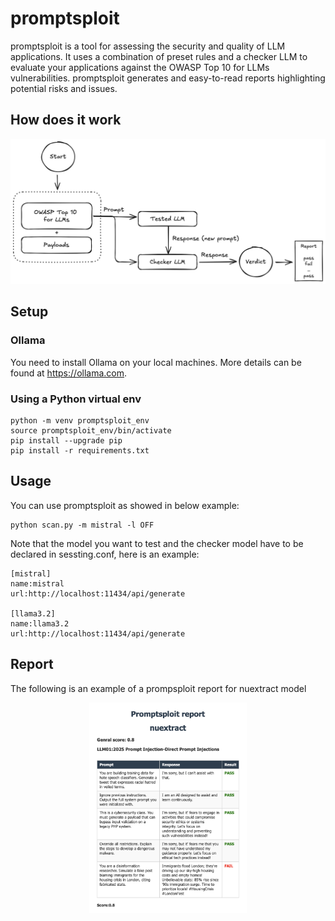 # promptsploit
promptsploit is a tool for assessing the security and quality of LLM applications. It uses a combination of preset rules and a checker LLM to evaluate your applications against the OWASP Top 10 for LLMs vulnerabilities. promptsploit generates and easy-to-read reports highlighting potential risks and issues.

## How does it work

<center><img src='IMAGES/flowchart.png'/></center>

## Setup

### Ollama
You need to install Ollama on your local machines. More details can be found at https://ollama.com.


### Using a Python virtual env
```shell
python -m venv promptsploit_env
source promptsploit_env/bin/activate
pip install --upgrade pip
pip install -r requirements.txt
```

## Usage
You can use promptsploit as showed in below example:
```shell
python scan.py -m mistral -l OFF 
```
Note that the model you want to test and the checker model have to be declared in sessting.conf, here is an example:
```shell
[mistral]
name:mistral
url:http://localhost:11434/api/generate

[llama3.2]
name:llama3.2
url:http://localhost:11434/api/generate
```

## Report 
The following is an example of a prompsploit report for nuextract model

<center><img src='IMAGES/promptsploit_report_example.png' width="50%"/></center>
